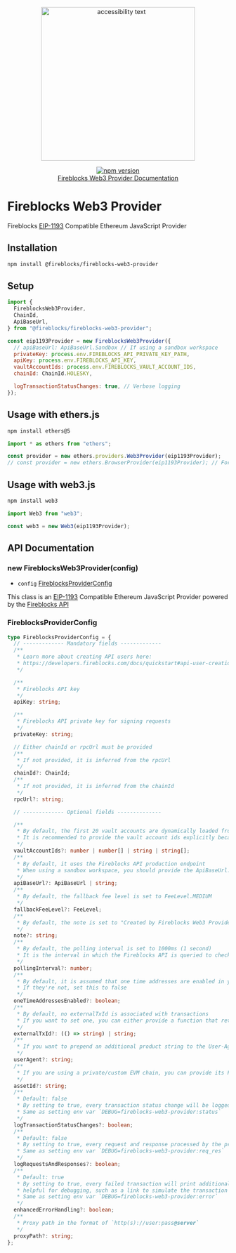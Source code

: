 <p align="center">
  <img src="./logo.svg" width="350" alt="accessibility text">
</p>
<div align="center">

[![npm version](https://badge.fury.io/js/@fireblocks%2Ffireblocks-web3-provider.svg)](https://badge.fury.io/js/@fireblocks%2Ffireblocks-web3-provider) </br>
[<ins>Fireblocks Web3 Provider Documentation</ins>](https://developers.fireblocks.com/docs/ethereum-development)

</div>

# Fireblocks Web3 Provider

Fireblocks [EIP-1193](https://eips.ethereum.org/EIPS/eip-1193) Compatible Ethereum JavaScript Provider

## Installation

```bash
npm install @fireblocks/fireblocks-web3-provider
```

## Setup

```js
import {
  FireblocksWeb3Provider,
  ChainId,
  ApiBaseUrl,
} from "@fireblocks/fireblocks-web3-provider";

const eip1193Provider = new FireblocksWeb3Provider({
  // apiBaseUrl: ApiBaseUrl.Sandbox // If using a sandbox workspace
  privateKey: process.env.FIREBLOCKS_API_PRIVATE_KEY_PATH,
  apiKey: process.env.FIREBLOCKS_API_KEY,
  vaultAccountIds: process.env.FIREBLOCKS_VAULT_ACCOUNT_IDS,
  chainId: ChainId.HOLESKY,

  logTransactionStatusChanges: true, // Verbose logging
});
```

## Usage with ethers.js

```sh
npm install ethers@5
```

```js
import * as ethers from "ethers";

const provider = new ethers.providers.Web3Provider(eip1193Provider);
// const provider = new ethers.BrowserProvider(eip1193Provider); // For ethers v6
```

## Usage with web3.js

```sh
npm install web3
```

```js
import Web3 from "web3";

const web3 = new Web3(eip1193Provider);
```

## API Documentation

### new FireblocksWeb3Provider(config)

- `config` [FireblocksProviderConfig](#FireblocksProviderConfig)

This class is an [EIP-1193](https://eips.ethereum.org/EIPS/eip-1193) Compatible Ethereum JavaScript Provider powered by the [Fireblocks API](https://docs.fireblocks.com/api/)

### FireblocksProviderConfig

```ts
type FireblocksProviderConfig = {
  // ------------- Mandatory fields -------------
  /**
   * Learn more about creating API users here:
   * https://developers.fireblocks.com/docs/quickstart#api-user-creation
   */

  /**
   * Fireblocks API key
   */
  apiKey: string;

  /**
   * Fireblocks API private key for signing requests
   */
  privateKey: string;

  // Either chainId or rpcUrl must be provided
  /**
   * If not provided, it is inferred from the rpcUrl
   */
  chainId?: ChainId;
  /**
   * If not provided, it is inferred from the chainId
   */
  rpcUrl?: string;

  // ------------- Optional fields --------------

  /**
   * By default, the first 20 vault accounts are dynamically loaded from the Fireblocks API
   * It is recommended to provide the vault account ids explicitly because it helps avoid unnecessary API calls
   */
  vaultAccountIds?: number | number[] | string | string[];
  /**
   * By default, it uses the Fireblocks API production endpoint
   * When using a sandbox workspace, you should provide the ApiBaseUrl.Sandbox value
   */
  apiBaseUrl?: ApiBaseUrl | string;
  /**
   * By default, the fallback fee level is set to FeeLevel.MEDIUM
   */
  fallbackFeeLevel?: FeeLevel;
  /**
   * By default, the note is set to "Created by Fireblocks Web3 Provider"
   */
  note?: string;
  /**
   * By default, the polling interval is set to 1000ms (1 second)
   * It is the interval in which the Fireblocks API is queried to check the status of transactions
   */
  pollingInterval?: number;
  /**
   * By default, it is assumed that one time addresses are enabled in your workspace
   * If they're not, set this to false
   */
  oneTimeAddressesEnabled?: boolean;
  /**
   * By default, no externalTxId is associated with transactions
   * If you want to set one, you can either provide a function that returns a string, or provide a string directly
   */
  externalTxId?: (() => string) | string;
  /**
   * If you want to prepend an additional product string to the User-Agent header, you can provide it here
   */
  userAgent?: string;
  /**
   * If you are using a private/custom EVM chain, you can provide its Fireblocks assetId here
   */
  assetId?: string;
  /**
   * Default: false
   * By setting to true, every transaction status change will be logged to the console
   * Same as setting env var `DEBUG=fireblocks-web3-provider:status`
   */
  logTransactionStatusChanges?: boolean;
  /**
   * Default: false
   * By setting to true, every request and response processed by the provider will be logged to the console
   * Same as setting env var `DEBUG=fireblocks-web3-provider:req_res`
   */
  logRequestsAndResponses?: boolean;
  /**
   * Default: true
   * By setting to true, every failed transaction will print additional information
   * helpful for debugging, such as a link to simulate the transaction on Tenderly
   * Same as setting env var `DEBUG=fireblocks-web3-provider:error`
   */
  enhancedErrorHandling?: boolean;
  /**
   * Proxy path in the format of `http(s)://user:pass@server`
   */
  proxyPath?: string;
};
```
